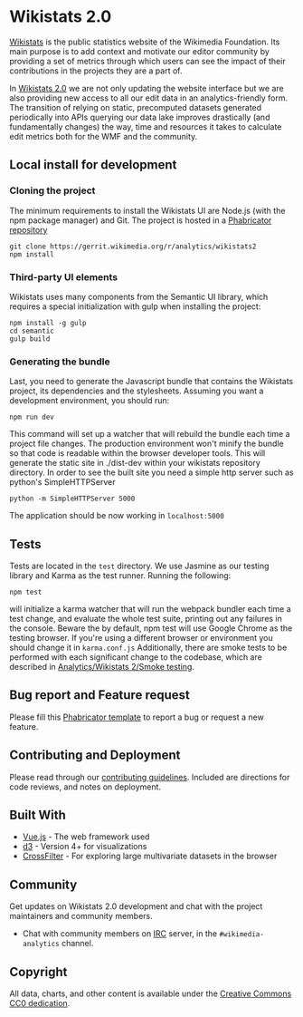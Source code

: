 # Wikistats 2.0
[Wikistats](http://stats.wikimedia.org/) is the public statistics website of the Wikimedia Foundation. Its main purpose is to add context and motivate our editor community by providing a set of metrics through which users can see the impact of their contributions in the projects they are a part of.

In [Wikistats 2.0](https://stats.wikimedia.org/v2) we are not only updating the website interface but we are also providing new access to all our edit data in an analytics-friendly form. The transition of relying on static, precomputed datasets generated periodically into APIs querying our data lake improves drastically (and fundamentally changes) the way, time and resources it takes to calculate edit metrics both for the WMF and the community.

## Local install for development
### Cloning the project
The minimum requirements to install the Wikistats UI are Node.js (with the npm package manager) and Git. The project is hosted in a [Phabricator repository](https://phabricator.wikimedia.org/source/wikistats/)
```
git clone https://gerrit.wikimedia.org/r/analytics/wikistats2
npm install
```

### Third-party UI elements
Wikistats uses many components from the Semantic UI library, which requires a special initialization with gulp when installing the project:
```
npm install -g gulp
cd semantic
gulp build
```

### Generating the bundle
Last, you need to generate the Javascript bundle that contains the Wikistats project, its dependencies and the stylesheets. Assuming you want a development environment, you should run:
```
npm run dev
```
This command will set up a watcher that will rebuild the bundle each time a project file changes. The production environment won't minify the bundle so that code is readable within the browser developer tools. This will generate the static site in ./dist-dev within your wikistats repository directory. In order to see the built site you need a simple http server such as python's SimpleHTTPServer
```
python -m SimpleHTTPServer 5000
```
The application should be now working in `localhost:5000`

## Tests
Tests are located in the `test` directory. We use Jasmine as our testing library and Karma as the test runner. Running the following:
```
npm test
```
will initialize a karma watcher that will run the webpack bundler each time a test change, and evaluate the whole test suite, printing out any failures in the console. Beware the by default, npm test will use Google Chrome as the testing browser. If you're using a different browser or environment you should change it in `karma.conf.js`
Additionally, there are smoke tests to be performed with each significant change to the codebase, which are described in [Analytics/Wikistats 2/Smoke testing](https://wikitech.wikimedia.org/wiki/Analytics/Wikistats_2/Smoke_Testing).

## Bug report and Feature request
Please fill this [Phabricator template](https://phabricator.wikimedia.org/maniphest/task/edit/?title=Wikistats%20Bug&projectPHIDs=Analytics-Wikistats,Analytics) to report a bug or request a new feature.

## Contributing and Deployment
Please read through our [contributing guidelines](https://wikitech.wikimedia.org/wiki/Analytics/Wikistats_2#Contributing_and_Deployment). Included are directions for code reviews, and notes on deployment.

## Built With
- [Vue.js](https://vuejs.org/) - The web framework used
- [d3](https://d3js.org/) - Version 4+ for visualizations
- [CrossFilter](https://github.com/crossfilter/crossfilter) - For exploring large multivariate datasets in the browser

## Community
Get updates on Wikistats 2.0 development and chat with the project maintainers and community members.
- Chat with community members on [IRC](https://webchat.freenode.net/) server, in the `#wikimedia-analytics` channel.

## Copyright
All data, charts, and other content is available under the [Creative Commons CC0 dedication](https://creativecommons.org/publicdomain/zero/1.0/).
